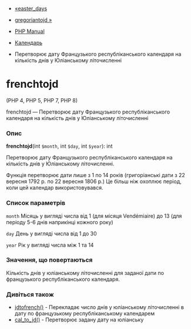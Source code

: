 - [«easter_days](function.easter-days.md)
- [gregoriantojd »](function.gregoriantojd.md)

- [PHP Manual](index.md)
- [Календарь](ref.calendar.md)
- Перетворює дату Французького республіканського календаря на
кількість днів у Юліанському літочисленні

# frenchtojd

(PHP 4, PHP 5, PHP 7, PHP 8)

frenchtojd — Перетворює дату Французького республіканського календаря на
кількість днів у Юліанському літочисленні

### Опис

**frenchtojd**(int `$month`, int `$day`, int `$year`): int

Перетворює дату Французького республіканського календаря на кількість
днів у Юліанському літочисленні.

Функція перетворює дати лише з 1 по 14 років (григоріанські дати з 22
вересня 1792 р. по 22 вересня 1806 р.) Це більш ніж охоплює
період, коли цей календар використовувався.

### Список параметрів

`month`
Місяць у вигляді числа від 1 (для місяця Vendémiaire) до 13 (для періоду 5-6
днів наприкінці кожного року)

`day`
День у вигляді числа від 1 до 30

`year`
Рік у вигляді числа між 1 та 14

### Значення, що повертаються

Кількість днів у юліанському літочисленні для заданої дати по
французького республіканського календаря.

### Дивіться також

- [jdtofrench()](function.jdtofrench.md) - Перекладає число днів у
юліанському літочисленні в дату по французькому республіканському
календарем
- [cal_to_jd()](function.cal-to-jd.md) - Перетворює задану дату на
юліанську
